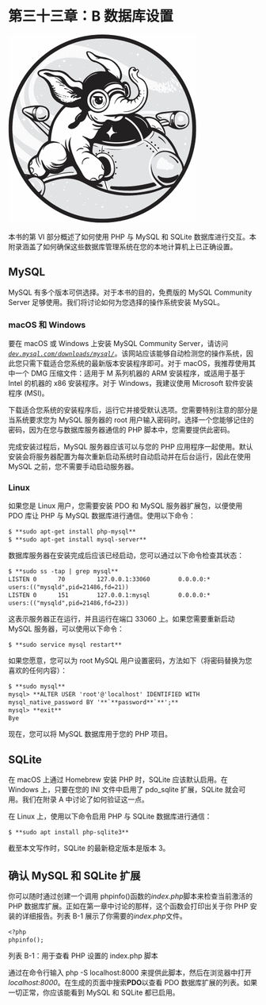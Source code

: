 

# 第三十三章：B 数据库设置



![](img/opener.jpg)

本书的第 VI 部分概述了如何使用 PHP 与 MySQL 和 SQLite 数据库进行交互。本附录涵盖了如何确保这些数据库管理系统在您的本地计算机上已正确设置。

## MySQL

MySQL 有多个版本可供选择。对于本书的目的，免费版的 MySQL Community Server 足够使用。我们将讨论如何为您选择的操作系统安装 MySQL。

### macOS 和 Windows

要在 macOS 或 Windows 上安装 MySQL Community Server，请访问 *[`dev.mysql.com/downloads/mysql/`](https://dev.mysql.com/downloads/mysql/)*。该网站应该能够自动检测您的操作系统，因此您只需下载适合您系统的最新版本安装程序即可。对于 macOS，我推荐使用其中一个 DMG 压缩文件：适用于 M 系列机器的 ARM 安装程序，或适用于基于 Intel 的机器的 x86 安装程序。对于 Windows，我建议使用 Microsoft 软件安装程序 (MSI)。

下载适合您系统的安装程序后，运行它并接受默认选项。您需要特别注意的部分是当系统要求您为 MySQL 服务器的 root 用户输入密码时。选择一个您能够记住的密码，因为在您与数据库服务器通信的 PHP 脚本中，您需要提供此密码。

完成安装过程后，MySQL 服务器应该可以与您的 PHP 应用程序一起使用。默认安装会将服务器配置为每次重新启动系统时自动启动并在后台运行，因此在使用 MySQL 之前，您不需要手动启动服务器。

### Linux

如果您是 Linux 用户，您需要安装 PDO 和 MySQL 服务器扩展包，以便使用 PDO 库让 PHP 与 MySQL 数据库进行通信。使用以下命令：

```
$ **sudo apt-get install php-mysql**
$ **sudo apt-get install mysql-server**
```

数据库服务器在安装完成后应该已经启动，您可以通过以下命令检查其状态：

```
$ **sudo ss -tap | grep mysql**
LISTEN 0      70         127.0.0.1:33060        0.0.0.0:*
users:(("mysqld",pid=21486,fd=21))
LISTEN 0      151        127.0.0.1:mysql        0.0.0.0:*
users:(("mysqld",pid=21486,fd=23))
```

这表示服务器正在运行，并且运行在端口 33060 上。如果您需要重新启动 MySQL 服务器，可以使用以下命令：

```
$ **sudo service mysql restart**
```

如果您愿意，您可以为 root MySQL 用户设置密码，方法如下（将密码替换为您喜欢的任何内容）：

```
$ **sudo mysql**
mysql> **ALTER USER 'root'@'localhost' IDENTIFIED WITH mysql_native_password BY '**`**password**`**';**
mysql> **exit**
Bye
```

现在，您可以将 MySQL 数据库用于您的 PHP 项目。

## SQLite

在 macOS 上通过 Homebrew 安装 PHP 时，SQLite 应该默认启用。在 Windows 上，只要在您的 INI 文件中启用了 pdo_sqlite 扩展，SQLite 就会可用。我们在附录 A 中讨论了如何验证这一点。

在 Linux 上，使用以下命令启用 PHP 与 SQLite 数据库进行通信：

```
$ **sudo apt install php-sqlite3**
```

截至本文写作时，SQLite 的最新稳定版本是版本 3。

## 确认 MySQL 和 SQLite 扩展

你可以随时通过创建一个调用 phpinfo()函数的*index.php*脚本来检查当前激活的 PHP 数据库扩展。正如在第一章中讨论的那样，这个函数会打印出关于你 PHP 安装的详细报告。列表 B-1 展示了你需要的*index.php*文件。

```
<?php
phpinfo();
```

列表 B-1：用于查看 PHP 设置的 index.php 脚本

通过在命令行输入 php -S localhost:8000 来提供此脚本，然后在浏览器中打开*localhost:8000*。在生成的页面中搜索**PDO**以查看 PDO 数据库扩展的列表。如果一切正常，你应该能看到 MySQL 和 SQLite 都已启用。
